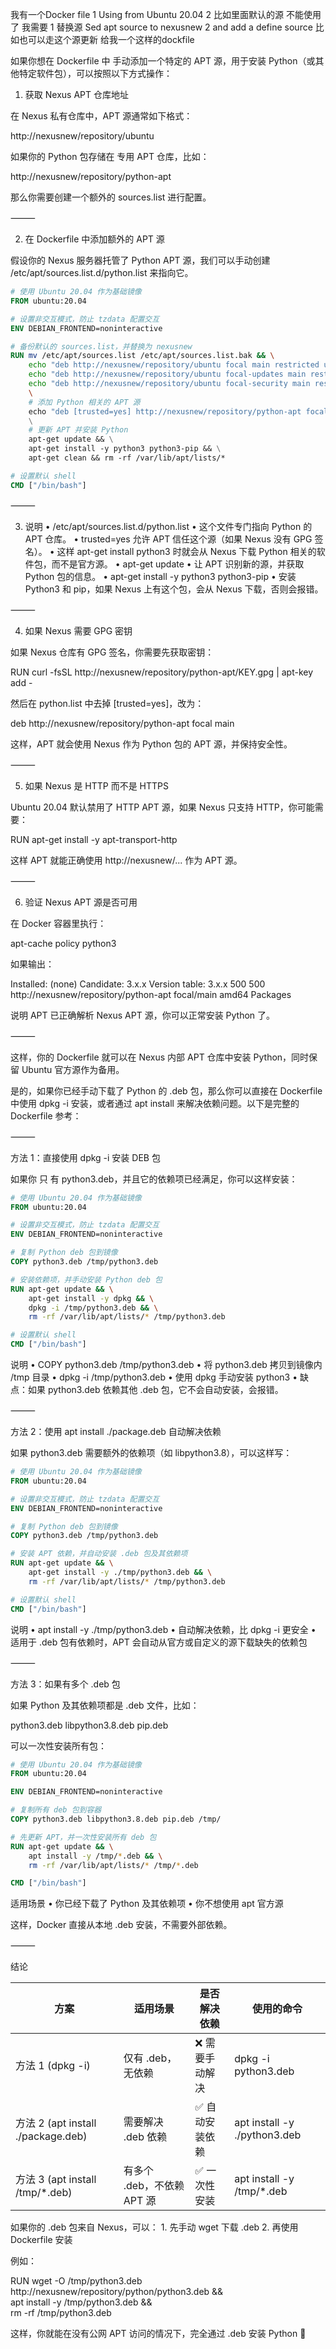 我有一个Docker file 
1 Using from Ubuntu 20.04
2 比如里面默认的源 不能使用了 我需要
1 替换源 Sed apt source to nexusnew 
2 and add a define source  比如也可以走这个源更新
给我一个这样的dockfile 

如果你想在 Dockerfile 中 手动添加一个特定的 APT 源，用于安装 Python（或其他特定软件包），可以按照以下方式操作：

1. 获取 Nexus APT 仓库地址

在 Nexus 私有仓库中，APT 源通常如下格式：

http://nexusnew/repository/ubuntu

如果你的 Python 包存储在 专用 APT 仓库，比如：

http://nexusnew/repository/python-apt

那么你需要创建一个额外的 sources.list 进行配置。

⸻

2. 在 Dockerfile 中添加额外的 APT 源

假设你的 Nexus 服务器托管了 Python APT 源，我们可以手动创建 /etc/apt/sources.list.d/python.list 来指向它。
```Dockerfile
# 使用 Ubuntu 20.04 作为基础镜像
FROM ubuntu:20.04

# 设置非交互模式，防止 tzdata 配置交互
ENV DEBIAN_FRONTEND=noninteractive

# 备份默认的 sources.list，并替换为 nexusnew
RUN mv /etc/apt/sources.list /etc/apt/sources.list.bak && \
    echo "deb http://nexusnew/repository/ubuntu focal main restricted universe multiverse" > /etc/apt/sources.list && \
    echo "deb http://nexusnew/repository/ubuntu focal-updates main restricted universe multiverse" >> /etc/apt/sources.list && \
    echo "deb http://nexusnew/repository/ubuntu focal-security main restricted universe multiverse" >> /etc/apt/sources.list && \
    \
    # 添加 Python 相关的 APT 源
    echo "deb [trusted=yes] http://nexusnew/repository/python-apt focal main" > /etc/apt/sources.list.d/python.list && \
    \
    # 更新 APT 并安装 Python
    apt-get update && \
    apt-get install -y python3 python3-pip && \
    apt-get clean && rm -rf /var/lib/apt/lists/*

# 设置默认 shell
CMD ["/bin/bash"]
```


⸻

3. 说明
	•	/etc/apt/sources.list.d/python.list
	•	这个文件专门指向 Python 的 APT 仓库。
	•	trusted=yes 允许 APT 信任这个源（如果 Nexus 没有 GPG 签名）。
	•	这样 apt-get install python3 时就会从 Nexus 下载 Python 相关的软件包，而不是官方源。
	•	apt-get update
	•	让 APT 识别新的源，并获取 Python 包的信息。
	•	apt-get install -y python3 python3-pip
	•	安装 Python3 和 pip，如果 Nexus 上有这个包，会从 Nexus 下载，否则会报错。

⸻

4. 如果 Nexus 需要 GPG 密钥

如果 Nexus 仓库有 GPG 签名，你需要先获取密钥：

RUN curl -fsSL http://nexusnew/repository/python-apt/KEY.gpg | apt-key add -

然后在 python.list 中去掉 [trusted=yes]，改为：

deb http://nexusnew/repository/python-apt focal main

这样，APT 就会使用 Nexus 作为 Python 包的 APT 源，并保持安全性。

⸻

5. 如果 Nexus 是 HTTP 而不是 HTTPS

Ubuntu 20.04 默认禁用了 HTTP APT 源，如果 Nexus 只支持 HTTP，你可能需要：

RUN apt-get install -y apt-transport-http

这样 APT 就能正确使用 http://nexusnew/... 作为 APT 源。

⸻

6. 验证 Nexus APT 源是否可用

在 Docker 容器里执行：

apt-cache policy python3

如果输出：

  Installed: (none)
  Candidate: 3.x.x
  Version table:
     3.x.x 500
        500 http://nexusnew/repository/python-apt focal/main amd64 Packages

说明 APT 已正确解析 Nexus APT 源，你可以正常安装 Python 了。

⸻

这样，你的 Dockerfile 就可以在 Nexus 内部 APT 仓库中安装 Python，同时保留 Ubuntu 官方源作为备用。


是的，如果你已经手动下载了 Python 的 .deb 包，那么你可以直接在 Dockerfile 中使用 dpkg -i 安装，或者通过 apt install 来解决依赖问题。以下是完整的 Dockerfile 参考：

⸻

方法 1：直接使用 dpkg -i 安装 DEB 包

如果你 只 有 python3.deb，并且它的依赖项已经满足，你可以这样安装：
```Dockerfile
# 使用 Ubuntu 20.04 作为基础镜像
FROM ubuntu:20.04

# 设置非交互模式，防止 tzdata 配置交互
ENV DEBIAN_FRONTEND=noninteractive

# 复制 Python deb 包到镜像
COPY python3.deb /tmp/python3.deb

# 安装依赖项，并手动安装 Python deb 包
RUN apt-get update && \
    apt-get install -y dpkg && \
    dpkg -i /tmp/python3.deb && \
    rm -rf /var/lib/apt/lists/* /tmp/python3.deb

# 设置默认 shell
CMD ["/bin/bash"]
```
说明
	•	COPY python3.deb /tmp/python3.deb
	•	将 python3.deb 拷贝到镜像内 /tmp 目录
	•	dpkg -i /tmp/python3.deb
	•	使用 dpkg 手动安装 python3
	•	缺点：如果 python3.deb 依赖其他 .deb 包，它不会自动安装，会报错。

⸻

方法 2：使用 apt install ./package.deb 自动解决依赖

如果 python3.deb 需要额外的依赖项（如 libpython3.8），可以这样写：
```Dockerfile
# 使用 Ubuntu 20.04 作为基础镜像
FROM ubuntu:20.04

# 设置非交互模式，防止 tzdata 配置交互
ENV DEBIAN_FRONTEND=noninteractive

# 复制 Python deb 包到镜像
COPY python3.deb /tmp/python3.deb

# 安装 APT 依赖，并自动安装 .deb 包及其依赖项
RUN apt-get update && \
    apt-get install -y ./tmp/python3.deb && \
    rm -rf /var/lib/apt/lists/* /tmp/python3.deb

# 设置默认 shell
CMD ["/bin/bash"]
```
说明
	•	apt install -y ./tmp/python3.deb
	•	自动解决依赖，比 dpkg -i 更安全
	•	适用于 .deb 包有依赖时，APT 会自动从官方或自定义的源下载缺失的依赖包

⸻

方法 3：如果有多个 .deb 包

如果 Python 及其依赖项都是 .deb 文件，比如：

python3.deb
libpython3.8.deb
pip.deb

可以一次性安装所有包：
```Dockerfile
# 使用 Ubuntu 20.04 作为基础镜像
FROM ubuntu:20.04

ENV DEBIAN_FRONTEND=noninteractive

# 复制所有 deb 包到容器
COPY python3.deb libpython3.8.deb pip.deb /tmp/

# 先更新 APT，并一次性安装所有 deb 包
RUN apt-get update && \
    apt install -y /tmp/*.deb && \
    rm -rf /var/lib/apt/lists/* /tmp/*.deb

CMD ["/bin/bash"]
```
适用场景
	•	你已经下载了 Python 及其依赖项
	•	你不想使用 apt 官方源

这样，Docker 直接从本地 .deb 安装，不需要外部依赖。

⸻

结论

| 方案 | 适用场景 | 是否解决依赖 | 使用的命令 |
|------|----------|--------------|------------|
| 方法 1 (dpkg -i) | 仅有 .deb，无依赖 | ❌ 需要手动解决 | dpkg -i python3.deb |
| 方法 2 (apt install ./package.deb) | 需要解决 .deb 依赖 | ✅ 自动安装依赖 | apt install -y ./python3.deb |
| 方法 3 (apt install /tmp/*.deb) | 有多个 .deb，不依赖 APT 源 | ✅ 一次性安装 | apt install -y /tmp/*.deb |

如果你的 .deb 包来自 Nexus，可以：
	1.	先手动 wget 下载 .deb
	2.	再使用 Dockerfile 安装

例如：

RUN wget -O /tmp/python3.deb http://nexusnew/repository/python/python3.deb && \
    apt install -y /tmp/python3.deb && \
    rm -rf /tmp/python3.deb

这样，你就能在没有公网 APT 访问的情况下，完全通过 .deb 安装 Python 🎯